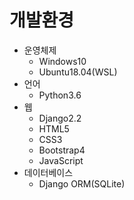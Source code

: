 # 개발환경

* 운영체제
    * Windows10
    * Ubuntu18.04(WSL)
* 언어
    * Python3.6
* 웹
    * Django2.2
    * HTML5
    * CSS3
    * Bootstrap4
    * JavaScript
* 데이터베이스
    * Django ORM(SQLite)